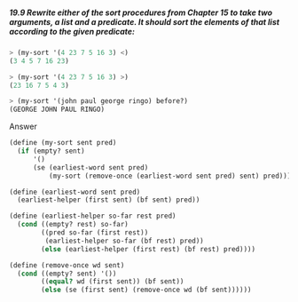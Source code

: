 ##### 19.9 Rewrite either of the sort procedures from Chapter 15 to take two arguments, a list and a predicate. It should sort the elements of that list according to the given predicate:
```Scheme
> (my-sort '(4 23 7 5 16 3) <)
(3 4 5 7 16 23)

> (my-sort '(4 23 7 5 16 3) >)
(23 16 7 5 4 3)

> (my-sort '(john paul george ringo) before?)
(GEORGE JOHN PAUL RINGO)
```

Answer

```Scheme
(define (my-sort sent pred)
  (if (empty? sent)
      '()
      (se (earliest-word sent pred)
          (my-sort (remove-once (earliest-word sent pred) sent) pred))))

(define (earliest-word sent pred)
  (earliest-helper (first sent) (bf sent) pred))

(define (earliest-helper so-far rest pred)
  (cond ((empty? rest) so-far)
        ((pred so-far (first rest))
         (earliest-helper so-far (bf rest) pred))
        (else (earliest-helper (first rest) (bf rest) pred))))

(define (remove-once wd sent)
  (cond ((empty? sent) '())
        ((equal? wd (first sent)) (bf sent))
        (else (se (first sent) (remove-once wd (bf sent))))))
```
